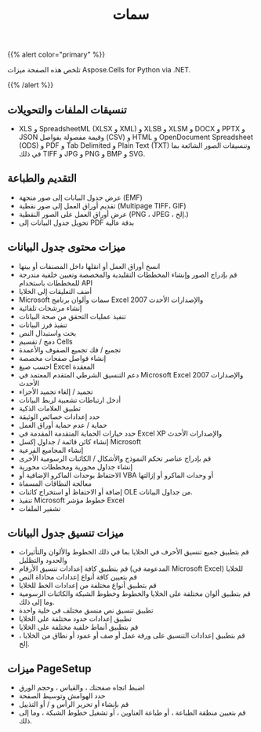 ﻿---
title: سمات
type: docs
weight: 5
url: /ar/python-net/features/
keywords: python, excel, api, feature
description: Aspose.Cells for Python via .NET ميزات
---
{{% alert color="primary" %}} 

تلخص هذه الصفحة ميزات Aspose.Cells for Python via .NET.

{{% /alert %}} 
## **تنسيقات الملفات والتحويلات**
- XLS و SpreadsheetML (XLSX و XML) و XLSB و XLSM و DOCX و PPTX و JSON وقيمة مفصولة بفواصل (CSV) و HTML و OpenDocument Spreadsheet (ODS) و PDF و Tab Delimited و Plain Text (TXT) وتنسيقات الصور الشائعة بما في ذلك TIFF و JPG و PNG و BMP و SVG.
## **التقديم والطباعة**
- عرض جدول البيانات إلى صور متجهة (EMF)
- تقديم أوراق العمل إلى صور نقطية (Multipage TIFF، GIF)
- عرض أوراق العمل على الصور النقطية (PNG ، JPEG ، إلخ.)
- تحويل جدول البيانات إلى PDF بدقة عالية
## **ميزات محتوى جدول البيانات**
- انسخ أوراق العمل أو انقلها داخل المصنفات أو بينها
- قم بإدراج الصور وإنشاء المخططات التقليدية والمخصصة وتعيين خلفية متدرجة للمخططات باستخدام API
- أضف التعليقات إلى الخلايا
- Microsoft سمات وألوان برنامج Excel 2007 والإصدارات الأحدث
- إنشاء مرشحات تلقائية
- تنفيذ عمليات التحقق من صحة البيانات
- تنفيذ فرز البيانات
- بحث واستبدال النص
- دمج / تقسيم Cells
- تجميع / فك تجميع الصفوف والأعمدة
- إنشاء فواصل صفحات مخصصة
- احسب صيغ Excel المعقدة
- دعم التنسيق الشرطي المتقدم المعتمد في Microsoft Excel 2007 والإصدارات الأحدث
- تجميد / إلغاء تجميد الأجزاء
- أدخل ارتباطات تشعبية لربط البيانات
- تطبيق العلامات الذكية
- حدد إعدادات خصائص الوثيقة
- حماية / عدم حماية أوراق العمل
- حدد خيارات الحماية المتقدمة المقدمة في Excel XP والإصدارات الأحدث
- إنشاء كائن قائمة / جداول إكسل Microsoft
- إنشاء المجاميع الفرعية
- قم بإدراج عناصر تحكم النموذج والأشكال / الكائنات الرسومية الأخرى
- إنشاء جداول محورية ومخططات محورية
- الاحتفاظ بوحدات الماكرو الإضافية أو VBA أو وحدات الماكرو أو إزالتها
- معالجة النطاقات المسماة
- إضافة أو الاحتفاظ أو استخراج كائنات OLE من جداول البيانات.
- تنفيذ Microsoft خطوط مؤشر Excel
- تشفير الملفات
## **ميزات تنسيق جدول البيانات**
- قم بتطبيق جميع تنسيق الأحرف في الخلايا بما في ذلك الخطوط والألوان والتأثيرات والحدود والتظليل
- قم بتطبيق كافة إعدادات تنسيق الأرقام (المدعومة في Microsoft Excel) للخلايا
- قم بتعيين كافة أنواع إعدادات محاذاة النص
- قم بتطبيق أنواع مختلفة من إعدادات الخط للخلايا
- قم بتطبيق ألوان مختلفة على الخلايا والخطوط وخطوط الشبكة والكائنات الرسومية وما إلى ذلك.
- تطبيق تنسيق نص منسق مختلف في خلية واحدة
- تطبيق إعدادات حدود مختلفة على الخلايا
- قم بتطبيق أنماط خلفية مختلفة على الخلايا
- قم بتطبيق إعدادات التنسيق على ورقة عمل أو صف أو عمود أو نطاق من الخلايا ، إلخ.
## **ميزات PageSetup**
- اضبط اتجاه صفحتك ، والقياس ، وحجم الورق
- حدد الهوامش وتوسيط الصفحة
- قم بإنشاء أو تحرير الرأس و / أو التذييل
- قم بتعيين منطقة الطباعة ، أو طباعة العناوين ، أو تشغيل خطوط الشبكة ، وما إلى ذلك.

